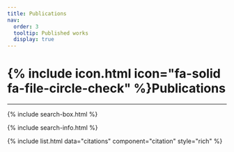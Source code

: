 ```yaml
---
title: Publications
nav:
  order: 3
  tooltip: Published works
  display: true
---
```


# {% include icon.html icon="fa-solid fa-file-circle-check" %}Publications

<hr> 

{% include search-box.html %}

{% include search-info.html %}

{% include list.html data="citations" component="citation" style="rich" %}
